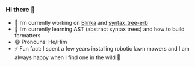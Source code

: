 ### Hi there 👋

<!--
**davidwessman/davidwessman** is a ✨ _special_ ✨ repository because its `README.md` (this file) appears on your GitHub profile.

Here are some ideas to get you started:
-->


- 🔭 I’m currently working on [Blinka](https://blinka.app) and [syntax_tree-erb](https://github.com/davidwessman/syntax_tree-erb)
- 🌱 I’m currently learning AST (abstract syntax trees) and how to build formatters
- 😄 Pronouns: He/Him
- ⚡ Fun fact: I spent a few years installing robotic lawn mowers and I am always happy when I find one in the wild 🤖
